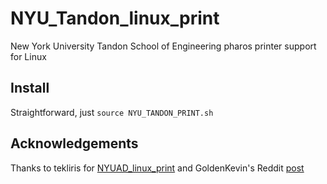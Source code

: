 # NYU_Tandon_linux_print
New York University Tandon School of Engineering pharos printer support for Linux

## Install
Straightforward, just ```source NYU_TANDON_PRINT.sh```

## Acknowledgements
Thanks to tekliris for [NYUAD_linux_print](https://github.com/tkeliris/NYUAD_linux_print) and GoldenKevin's Reddit [post](https://www.reddit.com/r/nyu/comments/2ncpp9/install_nyu_its_print_service_on_ubuntu_linux/)
